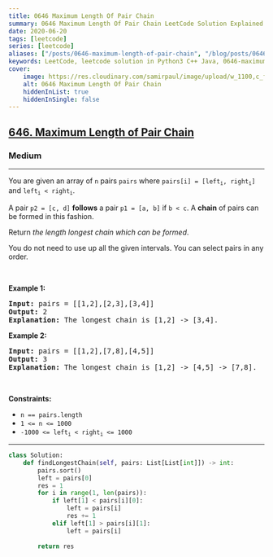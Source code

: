 ```yaml
---
title: 0646 Maximum Length Of Pair Chain
summary: 0646 Maximum Length Of Pair Chain LeetCode Solution Explained
date: 2020-06-20
tags: [leetcode]
series: [leetcode]
aliases: ["/posts/0646-maximum-length-of-pair-chain", "/blog/posts/0646-maximum-length-of-pair-chain", "/0646-maximum-length-of-pair-chain"]
keywords: LeetCode, leetcode solution in Python3 C++ Java, 0646-maximum-length-of-pair-chain solution
cover:
    image: https://res.cloudinary.com/samirpaul/image/upload/w_1100,c_fit,co_rgb:FFFFFF,l_text:Arial_70_bold:0646 Maximum Length Of Pair Chain/problem-solving.webp
    alt: 0646 Maximum Length Of Pair Chain
    hiddenInList: true
    hiddenInSingle: false
---
```



<h2><a href="https://leetcode.com/problems/maximum-length-of-pair-chain/">646. Maximum Length of Pair Chain</a></h2><h3>Medium</h3><hr><div><p>You are given an array of <code>n</code> pairs <code>pairs</code> where <code>pairs[i] = [left<sub>i</sub>, right<sub>i</sub>]</code> and <code>left<sub>i</sub> &lt; right<sub>i</sub></code>.</p>

<p>A pair <code>p2 = [c, d]</code> <strong>follows</strong> a pair <code>p1 = [a, b]</code> if <code>b &lt; c</code>. A <strong>chain</strong> of pairs can be formed in this fashion.</p>

<p>Return <em>the length longest chain which can be formed</em>.</p>

<p>You do not need to use up all the given intervals. You can select pairs in any order.</p>

<p>&nbsp;</p>
<p><strong class="example">Example 1:</strong></p>

<pre><strong>Input:</strong> pairs = [[1,2],[2,3],[3,4]]
<strong>Output:</strong> 2
<strong>Explanation:</strong> The longest chain is [1,2] -&gt; [3,4].
</pre>

<p><strong class="example">Example 2:</strong></p>

<pre><strong>Input:</strong> pairs = [[1,2],[7,8],[4,5]]
<strong>Output:</strong> 3
<strong>Explanation:</strong> The longest chain is [1,2] -&gt; [4,5] -&gt; [7,8].
</pre>

<p>&nbsp;</p>
<p><strong>Constraints:</strong></p>

<ul>
	<li><code>n == pairs.length</code></li>
	<li><code>1 &lt;= n &lt;= 1000</code></li>
	<li><code>-1000 &lt;= left<sub>i</sub> &lt; right<sub>i</sub> &lt;= 1000</code></li>
</ul>
</div>

---




```python
class Solution:
    def findLongestChain(self, pairs: List[List[int]]) -> int:
        pairs.sort()
        left = pairs[0]
        res = 1
        for i in range(1, len(pairs)):
            if left[1] < pairs[i][0]:
                left = pairs[i]
                res += 1
            elif left[1] > pairs[i][1]:
                left = pairs[i]
        
        return res
```
